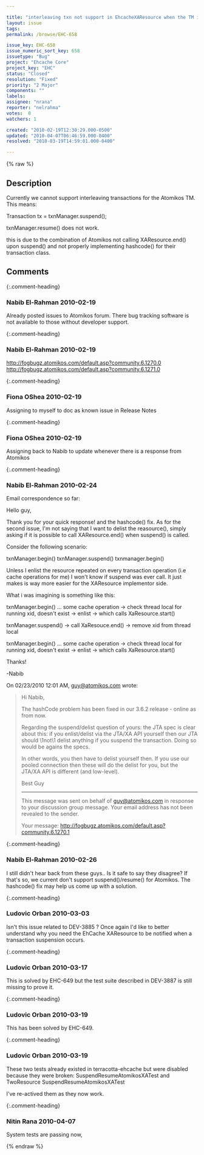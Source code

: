 ```yaml
---

title: "interleaving txn not support in EhcacheXAResource when the TM is Atomikos"
layout: issue
tags: 
permalink: /browse/EHC-658

issue_key: EHC-658
issue_numeric_sort_key: 658
issuetype: "Bug"
project: "Ehcache Core"
project_key: "EHC"
status: "Closed"
resolution: "Fixed"
priority: "2 Major"
components: ""
labels: 
assignee: "nrana"
reporter: "nelrahma"
votes:  0
watchers: 1

created: "2010-02-19T12:30:29.000-0500"
updated: "2010-04-07T06:46:59.000-0400"
resolved: "2010-03-19T14:59:01.000-0400"

---
```




{% raw %}



## Description

<div markdown="1" class="description">

Currently we cannot support interleaving transactions for the Atomikos TM.
This means:

Transaction tx = txnManager.suspend();

txnManager.resume() does not work.

this is due to the combination of Atomikos not calling XAResource.end() upon suspend() and not properly implementing hashcode() for their transaction class.



</div>

## Comments


{:.comment-heading}
### **Nabib El-Rahman** <span class="date">2010-02-19</span>

<div markdown="1" class="comment">

Already posted issues to Atomikos forum. There bug tracking software is not available to those without developer support.

</div>


{:.comment-heading}
### **Nabib El-Rahman** <span class="date">2010-02-19</span>

<div markdown="1" class="comment">

http://fogbugz.atomikos.com/default.asp?community.6.1270.0
http://fogbugz.atomikos.com/default.asp?community.6.1271.0

</div>


{:.comment-heading}
### **Fiona OShea** <span class="date">2010-02-19</span>

<div markdown="1" class="comment">

Assigning to myself to doc as known issue in Release Notes

</div>


{:.comment-heading}
### **Fiona OShea** <span class="date">2010-02-19</span>

<div markdown="1" class="comment">

Assigning back to Nabib to update whenever there is a response from Atomikos

</div>


{:.comment-heading}
### **Nabib El-Rahman** <span class="date">2010-02-24</span>

<div markdown="1" class="comment">

Email correspondence so far:

Hello guy,

Thank you for your quick response! and the hashcode() fix.
As for the second issue, I'm not saying that I want to delist the reasource(), simply asking if it is possible to call
XAResource.end() when suspend() is called.

Consider the following scenario:

txnManager.begin()
txnManager.suspend()
txnmanager.begin()

Unless I enlist the resource repeated on every transaction operation (i.e cache operations for me) I won't know if
suspend was ever call. It just makes is way more easier for the XAResource implementor side.

What i was imagining is something like this:

txnManager.begin()
   ... some cache operation
          -> check thread local for running xid, doesn't exist
                       -> enlist -> which calls XaResource.start()

txnManager.suspend()
         -> call XaResouce.end()
                       -> remove xid from thread local

txnManager.begin()
   ... some cache operation
         -> check thread local for running xid, doesn't exist
                       -> enlist -> which calls XaResource.start()

Thanks!

-Nabib



On 02/23/2010 12:01 AM, guy@atomikos.com wrote:
> Hi Nabib,
>
> The hashCode problem has been fixed in our 3.6.2 release - online as from now.
>
> Regarding the suspend/delist question of yours: the JTA spec is clear about this: if you enlist/delist via the JTA/XA API yourself then our JTA should \1not\1 delist anything if you suspend the transaction. Doing so would be agains the specs.
>
> In other words, you then have to delist yourself then. If you use our pooled connection then these will do the delist for you, but the JTA/XA API is different (and low-level).
>
> Best
> Guy
>
>
> ---------------------------------------------------------
> This message was sent on behalf of guy@atomikos.com in response to your
> discussion group message. Your email address has not been
> revealed to the sender.
>
> Your message: http://fogbugz.atomikos.com/default.asp?community.6.1270.1
>
>


</div>


{:.comment-heading}
### **Nabib El-Rahman** <span class="date">2010-02-26</span>

<div markdown="1" class="comment">

I still didn't hear back from these guys.. Is it safe to say they disagree? If that's so, we current don't support suspend()/resume() for Atomikos. The hashcode() fix may help us come up with a solution.

</div>


{:.comment-heading}
### **Ludovic Orban** <span class="date">2010-03-03</span>

<div markdown="1" class="comment">

Isn't this issue related to DEV-3885 ? Once again I'd like to better understand why you need the EhCache XAResource to be notified when a transaction suspension occurs.

</div>


{:.comment-heading}
### **Ludovic Orban** <span class="date">2010-03-17</span>

<div markdown="1" class="comment">

This is solved by EHC-649 but the test suite described in DEV-3887 is still missing to prove it.

</div>


{:.comment-heading}
### **Ludovic Orban** <span class="date">2010-03-19</span>

<div markdown="1" class="comment">

This has been solved by EHC-649.

</div>


{:.comment-heading}
### **Ludovic Orban** <span class="date">2010-03-19</span>

<div markdown="1" class="comment">

These two tests already existed in terracotta-ehcache but were disabled because they were broken: SuspendResumeAtomikosXATest and TwoResource SuspendResumeAtomikosXATest

I've re-actived them as they now work.

</div>


{:.comment-heading}
### **Nitin Rana** <span class="date">2010-04-07</span>

<div markdown="1" class="comment">

System tests are passing now,

</div>



{% endraw %}
